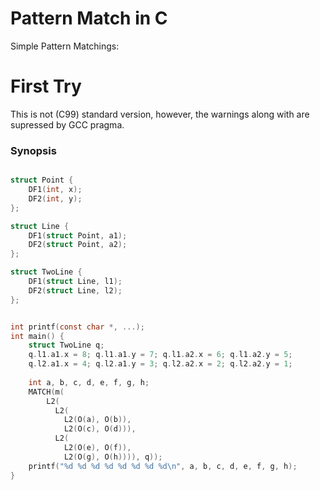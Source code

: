 Pattern Match in C
======================
Simple Pattern Matchings:


First Try
======================
This is not (C99) standard version, however, the warnings along with are supressed by GCC pragma.


### Synopsis
```c

struct Point {
    DF1(int, x);
    DF2(int, y);
};

struct Line {
    DF1(struct Point, a1);
    DF2(struct Point, a2);
};

struct TwoLine {
    DF1(struct Line, l1);
    DF2(struct Line, l2);
};


int printf(const char *, ...);
int main() {
    struct TwoLine q;
    q.l1.a1.x = 8; q.l1.a1.y = 7; q.l1.a2.x = 6; q.l1.a2.y = 5;
    q.l2.a1.x = 4; q.l2.a1.y = 3; q.l2.a2.x = 2; q.l2.a2.y = 1;
     
    int a, b, c, d, e, f, g, h;
    MATCH(m(
        L2(
          L2( 
            L2(O(a), O(b)), 
            L2(O(c), O(d))),
          L2( 
            L2(O(e), O(f)), 
            L2(O(g), O(h)))), q));
    printf("%d %d %d %d %d %d %d %d\n", a, b, c, d, e, f, g, h);
}
```
